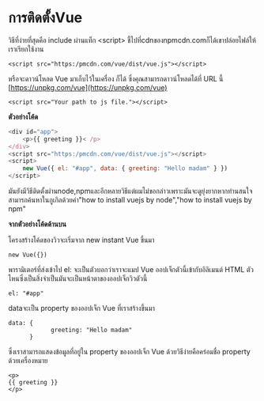 # การติดตั้งVue

วิธีที่ง่ายที่สุดคือ include ผ่านแท็ก &lt;script&gt; ชี้ไปที่cdnของnpmcdn.comก็ได้เขาปล่อยไฟล์ให้เราเรียกใช้งาน

```
<script src="https:/pmcdn.com/vue/dist/vue.js"></script>
```

หรือจะดาวน์โหลด Vue มาเก็บไว้ในเครื่อง ก็ได้ ซึ่งคุณสามารถดาวน์โหลดได้ที่ URL นี้ [https://unpkg.com/vue](https://unpkg.com/vue)

```
<script src="Your path to js file."></script>
```

**ตัวอย่างโค้ด**

```js
<div id="app">
    <p>{{ greeting }}< /p>
</div>
<script src="https:/pmcdn.com/vue/dist/vue.js"></script>
<script>
    new Vue({ el: "#app", data: { greeting: "Hello madam" } })
</script>
```

มันยังมีวิธีติดตั้งผ่านnode,npmและอีกหลายวิธีแต่ผมไม่ขอกล่าวเพราะมันจะดูยุ่งยากหากท่านสนใจสามารถค้นหาในกูเกิลด้วยคำ"how to install vuejs by node","how to install vuejs by npm"

**จากตัวอย่างโค้ดด้านบน**

โครงสร้างโค้ดของวิวจะเริ่มจาก new instant Vue ขึ้นมา

```
new Vue({})
```

พารามิเตอร์ที่ส่งเข้าไป el: จะเป็นตัวบอกว่าเราจะแมป Vue ออปเจ็กตัวนี้เข้ากับอิลิเมนต์ HTML ตัวไหนซึ่งเป็นสิ่งจำเป็นมันจะเป็นหน้าตาของออปเจ็กวิวตัวนี้

```
el: "#app"
```

dataจะเป็น property ของออปเจ็ก Vue ที่เราสร้างขึ้นมา

```
data: {
            greeting: "Hello madam"
      } 
```

ซึ่งเราสามารถแสดงข้อมูลที่อยู่ใน property ของออปเจ็ก Vue ด้วยวิธีง่ายคือคร่อมชื่อ property ด้วยเครื่องหมาย

```
<p>
{{ greeting }}
</p>
```



